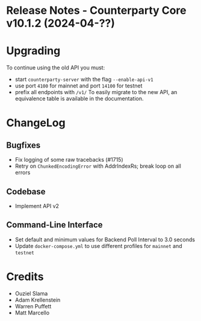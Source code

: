# Release Notes - Counterparty Core v10.1.2 (2024-04-??)



# Upgrading

To continue using the old API you must:
- start `counterparty-server` with the flag `--enable-api-v1`
- use port `4100` for mainnet and port `14100` for testnet
- prefix all endpoints with `/v1/`
To easily migrate to the new API, an equivalence table is available in the documentation.

# ChangeLog

## Bugfixes
* Fix logging of some raw tracebacks (#1715) 
* Retry on `ChunkedEncodingError` with AddrIndexRs; break loop on all errors


## Codebase
* Implement API v2

## Command-Line Interface
* Set default and minimum values for Backend Poll Interval to 3.0 seconds
* Update `docker-compose.yml` to use different profiles for `mainnet` and `testnet`

# Credits
* Ouziel Slama
* Adam Krellenstein
* Warren Puffett
* Matt Marcello
